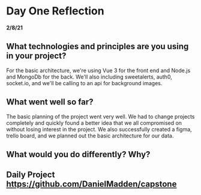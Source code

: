 # Day One Reflection

**2/8/21**

## What technologies and principles are you using in your project?

For the basic architecture, we're using Vue 3 for the front end and Node.js and MongoDb for the back. We'll also including sweetalerts, auth0, socket.io, and we'll be calling to an api for background images.

## What went well so far?

The basic planning of the project went very well. We had to change projects completely and quickly found a better idea that we all compromised on without losing interest in the project. We also successfully created a figma, trello board, and we planned out the basic architecture for our data.

## What would you do differently? Why?

## Daily Project https://github.com/DanielMadden/capstone
